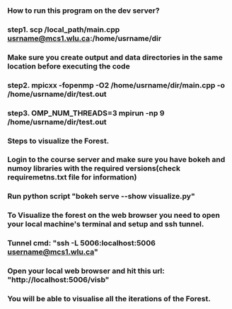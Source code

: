 ### How to run this program on the dev server?
### step1. scp /local_path/main.cpp usrname@mcs1.wlu.ca:/home/usrname/dir
### Make sure you create output and data directories in the same location before executing the code
### step2. mpicxx -fopenmp -O2 /home/usrname/dir/main.cpp -o /home/usrname/dir/test.out
### step3. OMP_NUM_THREADS=3 mpirun -np 9 /home/usrname/dir/test.out


### Steps to visualize the Forest.
### Login to the course server and make sure you have bokeh and numoy libraries with the required versions(check requiremetns.txt file for information)
### Run python script "bokeh serve --show visualize.py"
### To Visualize the forest on the web browser you need to open your local machine's terminal and setup and ssh tunnel.
### Tunnel cmd: "ssh -L 5006:localhost:5006 username@mcs1.wlu.ca"
### Open your local web browser and hit this url: "http://localhost:5006/visb"
### You will be able to visualise all the iterations of the Forest.
